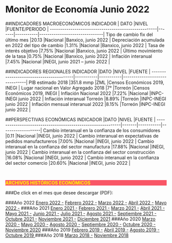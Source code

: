 # Monitor de Economía Junio 2022

##INDICADORES MACROECONÓMICOS
INDICADOR                                           | DATO  |NIVEL      |FUENTE/PERIODO                 |
----------------------------------------------------|-------|-----------|-------------------------------|
Tipo de cambio fix del último mes                   |20.13  |Nacional   |Banxico, junio 2022            |
Depreciación acumulada en 2022 del tipo de cambio   |1.31%  |Nacional   |Banxico, junio 2022            |
Tasa de interés objetivo                            |7.75%  |Nacional   |Banxico, junio 2022            |
Último movimiento de la tasa                        |0.75%  |Nacional   |Banxico, junio 2022            |
Inflación interanual                                |7.45%  |Nacional   |INEGI, junio 2021 – junio 2022 |

##INDICADORES REGIONALES
INDICADOR                               |DATO       |NIVEL      |FUENTE                         |
----------------------------------------|-----------|-----------|-------------------------------|
PIB estimado 2018                       |351.8 mmp  |ZML        |Censos Económicos 2019, INEGI  |
Lugar nacional en Valor Agregado 2018   |7°         |Torreón    |Censos Económicos 2019, INEGI  |
Inflación Nacional 2022                 |7.22%      |Nacional   |INPC-INEGI junio 2022          |
Inflación interanual Torreón            |8.89%      |Torreón    |INPC-INEGI junio 2022          |
Inflación mensual interanual 2022       |8.15%      |Torreón    |INPC-INEGI junio 2022          |

##PERSPECTIVAS ECONÓMICAS
INDICADOR                                                   |DATO   |NIVEL      |FUENTE             |
------------------------------------------------------------|-------|-----------|-------------------|
Cambio interanual en la confianza de los consumidores       |0.11   |Nacional   |INEGI, junio 2022  |
Cambio interanual en expectativas de pedidos manufactureros |7.00%  |Nacional   |INEGI, junio 2022  |
Cambio interanual en la confianza del sector manufactura    |17.88% |Nacional   |INEGI, junio 2022  |
Cambio interanual en la confianza del sector construcción   |16.08% |Nacional   |INEGI, junio 2022  |
Cambio interanual en la confianza del sector comercio       |20.60% |Nacional   |INEGI, junio 2022  |

</br>



<p style="background-color:#f95666;color:yellow;"><strong>ARCHIVOS HISTÓRICOS ECONÓMICOS</strong></p>

###De click en el mes que desee descargar (PDF):

###Año 2022
[Enero 2022 -](http://www.trcimplan.gob.mx/monitores/economia/economia-ene-2022.pdf)
[Febrero 2022 -](http://www.trcimplan.gob.mx/monitores/economia/economia-feb-2022.pdf)
[Marzo 2022 -](http://www.trcimplan.gob.mx/monitores/economia/economia-mar-2022.pdf)
[Abril 2022 -](http://www.trcimplan.gob.mx/monitores/economia/economia-abr-2022.pdf)
[Mayo 2022 -](http://www.trcimplan.gob.mx/monitores/economia/economia-may-2022.pdf)
###Año 2021
[Enero 2021 -](http://www.trcimplan.gob.mx/monitores/economia/economia-ene-2021.pdf)
[Febrero 2021 -](http://www.trcimplan.gob.mx/monitores/economia/economia-feb-2021.pdf)
[Marzo 2021 -](http://www.trcimplan.gob.mx/monitores/economia/economia-mar-2021.pdf)
[Abril 2021 -](http://www.trcimplan.gob.mx/monitores/economia/economia-abr-2021.pdf)
[Mayo 2021 -](http://www.trcimplan.gob.mx/monitores/economia/economia-may-2021.pdf)
[Junio 2021 -](http://www.trcimplan.gob.mx/monitores/economia/economia-jun-2021.pdf)
[Julio 2021 -](http://www.trcimplan.gob.mx/monitores/economia/economia-jul-2021.pdf)
[Agosto 2021 -](http://www.trcimplan.gob.mx/monitores/economia/economia-ago-2021.pdf)
[Septiembre 2021 -](http://www.trcimplan.gob.mx/monitores/economia/economia-sep-2021.pdf)
[Octubre 2021 -](http://www.trcimplan.gob.mx/monitores/economia/economia-oct-2021.pdf)
[Noviembre 2021 -](http://www.trcimplan.gob.mx/monitores/economia/economia-nov-2021.pdf)
[Diciembre 2021](http://www.trcimplan.gob.mx/monitores/economia/economia-dic-2021.pdf)
###Año 2020
[Marzo     2020 -](http://www.trcimplan.gob.mx/monitores/economia/economia-marzo-2020.pdf)
[Mayo      2020 -](http://www.trcimplan.gob.mx/monitores/economia/economia-mayo-2020.pdf)
[Agosto    2020 -](http://www.trcimplan.gob.mx/monitores/economia/economia-agosto-2020.pdf)
[Septiembre   2020 -](http://www.trcimplan.gob.mx/monitores/economia/economia-sep-2020.pdf)
[Octubre   2020 -](http://www.trcimplan.gob.mx/monitores/economia/economia-oct-2020.pdf)
[Noviembre   2020](http://www.trcimplan.gob.mx/monitores/economia/economia-nov-2020.pdf)
###Año 2019
[Febrero   2019 -](http://www.trcimplan.gob.mx/monitores/economia/economia-febrero-2019.pdf)
[Abril     2019 -](http://www.trcimplan.gob.mx/monitores/economia/economia-abril-2019.pdf)
[Agosto    2019 -](http://www.trcimplan.gob.mx/monitores/economia/economia-agosto-2019.pdf)
[Octubre   2019 ](http://www.trcimplan.gob.mx/monitores/economia/economia-octubre-2019.pdf)
###Año 2018
[Marzo     2018 -](http://www.trcimplan.gob.mx/monitores/economia/economia-marzo-2018.pdf)
[Noviembre 2018](http://www.trcimplan.gob.mx/monitores/economia/economia-nov-2018.pdf)
</br>

</br>
